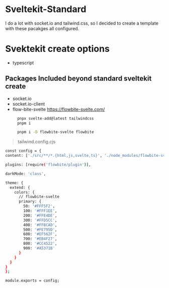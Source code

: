 # Sveltekit-Standard

I do a lot with socket.io and tailwind.css, so I decided to create a template with these pacakges all configured.

# Svektekit create options
 - typescript
  


## Packages Included beyond standard sveltekit create

- socket.io
- socket.io-client
- flow-bite-svelte https://flowbite-svelte.com/
  ```sh
    pnpx svelte-add@latest tailwindcss
    pnpm i 

    pnpm i -D flowbite-svelte flowbite

  ```
> tailwind.config.cjs
  ```sh
  const config = {
  content: ['./src/**/*.{html,js,svelte,ts}', './node_modules/flowbite-svelte/**/*.{html,js,svelte,ts}'],

  plugins: [require('flowbite/plugin')],

  darkMode: 'class',

  theme: {
    extend: {
      colors: {
        // flowbite-svelte
        primary: {
          50: '#FFF5F2',
          100: '#FFF1EE',
          200: '#FFE4DE',
          300: '#FFD5CC',
          400: '#FFBCAD',
          500: '#FE795D',
          600: '#EF562F',
          700: '#EB4F27',
          800: '#CC4522',
          900: '#A5371B'
        }
      }
    }
  }
};

module.exports = config;
  ```